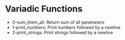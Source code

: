 # Variadic Functions
- 0-sum_them_all: Return sum of all parameters
- 1-print_numbers: Print numbers followed by a newline
- 2-print_strings: Print strings followed by a newline

